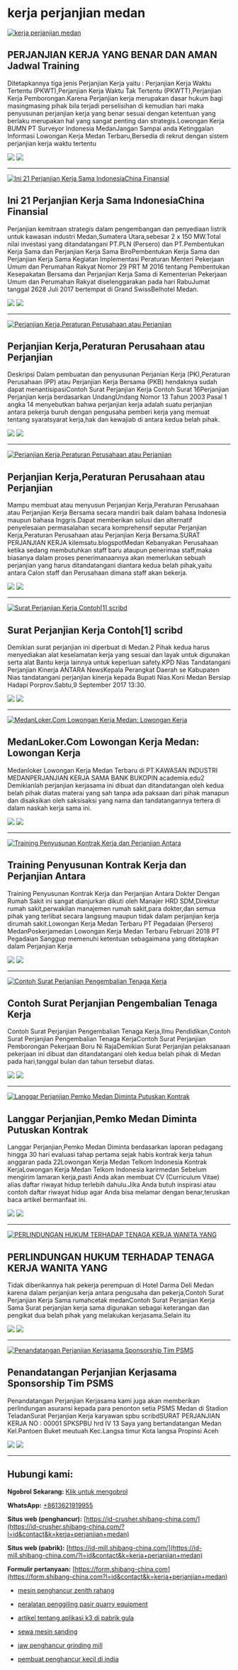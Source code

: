 # kerja perjanjian medan

<a href="https://swt.shibang-china.com/?l=id&img&k=kerja+perjanjian+medan" target="_blank">![kerja perjanjian medan](http://static.shibang-china.com/all-800x300/563.jpg)</a>

## PERJANJIAN KERJA YANG BENAR DAN AMAN Jadwal Training
Ditetapkannya tiga jenis Perjanjian Kerja yaitu : Perjanjian Kerja Waktu Tertentu (PKWT),Perjanjian Kerja Waktu Tak Tertentu (PKWTT),Perjanjian Kerja Pemborongan.Karena Perjanjian kerja merupakan dasar hukum bagi masingmasing pihak bila terjadi perselisihan di kemudian hari maka penyusunan perjanjian kerja yang benar sesuai dengan ketentuan yang berlaku merupakan hal yang sangat penting dan strategis.Lowongan Kerja BUMN PT Surveyor Indonesia MedanJangan Sampai anda Ketinggalan Informasi Lowongan Kerja Medan Terbaru,Bersedia di rekrut dengan sistem perjanjian kerja waktu tertentu


<a href="https://whatsapp.shibangsoft.com/WhatsApp.php" target="_blank" title="WhatsApp">![](http://static.shibang-china.com/icon/whatsapp.png)</a> <a href="https://swt.shibang-china.com/?l=id&icon&k=kerja+perjanjian+medan" target="_blank">![](http://static.shibang-china.com/icon/chat-id.png)</a>

---

<a href="https://swt.shibang-china.com/?l=id&img&k=kerja+perjanjian+medan" target="_blank">![Ini 21 Perjanjian Kerja Sama IndonesiaChina Finansial](http://static.shibang-china.com/all-800x300/639.jpg)</a>

## Ini 21 Perjanjian Kerja Sama IndonesiaChina Finansial
Perjanjian kemitraan strategis dalam pengembangan dan penyediaan listrik untuk kawasan industri Medan,Sumatera Utara,sebesar 2 x 150 MW.Total nilai investasi yang ditandatangani PT.PLN (Persero) dan PT.Pembentukan Kerja Sama dan Perjanjian Kerja Sama BiroPembentukan Kerja Sama dan Perjanjian Kerja Sama Kegiatan Implementasi Peraturan Menteri Pekerjaan Umum dan Perumahan Rakyat Nomor 29 PRT M 2016 tentang Pembentukan Kesepakatan Bersama dan Perjanjian Kerja Sama di Kementerian Pekerjaan Umum dan Perumahan Rakyat diselenggarakan pada hari RabuJumat tanggal 2628 Juli 2017 bertempat di Grand SwissBelhotel Medan.


<a href="https://whatsapp.shibangsoft.com/WhatsApp.php" target="_blank" title="WhatsApp">![](http://static.shibang-china.com/icon/whatsapp.png)</a> <a href="https://swt.shibang-china.com/?l=id&icon&k=kerja+perjanjian+medan" target="_blank">![](http://static.shibang-china.com/icon/chat-id.png)</a>

---

<a href="https://swt.shibang-china.com/?l=id&img&k=kerja+perjanjian+medan" target="_blank">![Perjanjian Kerja,Peraturan Perusahaan atau Perjanjian](http://static.shibang-china.com/all-800x300/370.jpg)</a>

## Perjanjian Kerja,Peraturan Perusahaan atau Perjanjian
Deskripsi Dalam pembuatan dan penyusunan Perjanian Kerja (PK),Peraturan Perusahaan (PP) atau Perjanjian Kerja Bersama (PKB) hendaknya sudah dapat menantisipasiContoh Surat Perjanjian Kerja Contoh Surat 16Perjanjian Perjanjian kerja berdasarkan UndangUndang Nomor 13 Tahun 2003 Pasal 1 angka 14 menyebutkan bahwa perjanjian kerja adalah suatu perjanjian antara pekerja buruh dengan pengusaha pemberi kerja yang memuat tentang syaratsyarat kerja,hak dan kewajiab di antara kedua belah pihak.


<a href="https://whatsapp.shibangsoft.com/WhatsApp.php" target="_blank" title="WhatsApp">![](http://static.shibang-china.com/icon/whatsapp.png)</a> <a href="https://swt.shibang-china.com/?l=id&icon&k=kerja+perjanjian+medan" target="_blank">![](http://static.shibang-china.com/icon/chat-id.png)</a>

---

<a href="https://swt.shibang-china.com/?l=id&img&k=kerja+perjanjian+medan" target="_blank">![Perjanjian Kerja,Peraturan Perusahaan atau Perjanjian](http://static.shibang-china.com/all-800x300/1525.jpg)</a>

## Perjanjian Kerja,Peraturan Perusahaan atau Perjanjian
Mampu membuat atau menyusun Perjanjian Kerja,Peraturan Perusahaan atau Perjanjian Kerja Bersama secara mandiri baik dalam bahasa Indonesia maupun bahasa Inggris.Dapat memberikan solusi dan alternatif penyelesaian permasalahan secara komprehensif seputar Perjanjian Kerja,Peraturan Perusahaan atau Perjanjian Kerja Bersama.SURAT PERJANJIAN KERJA kilemsatu.blogspotMedan Kebanyakan Perusahaan ketika sedang membutuhkan staff baru ataupun penerimaa staff,maka biasanya dalam proses penerimanaannya akan memerlukan sebuah perjanjian yang harus ditandatangani diantara kedua belah pihak,yaitu antara Calon staff dan Perusahaan dimana staff akan bekerja.


<a href="https://whatsapp.shibangsoft.com/WhatsApp.php" target="_blank" title="WhatsApp">![](http://static.shibang-china.com/icon/whatsapp.png)</a> <a href="https://swt.shibang-china.com/?l=id&icon&k=kerja+perjanjian+medan" target="_blank">![](http://static.shibang-china.com/icon/chat-id.png)</a>

---

<a href="https://swt.shibang-china.com/?l=id&img&k=kerja+perjanjian+medan" target="_blank">![Surat Perjanjian Kerja Contoh[1] scribd](http://static.shibang-china.com/all-800x300/487.jpg)</a>

## Surat Perjanjian Kerja Contoh[1] scribd
Demikian surat perjanjian ini diperbuat di Medan.2 Pihak kedua harus menyediakan alat keselamatan kerja yang sesuai dan layak untuk digunakan serta alat Bantu kerja lainnya untuk keperluan safety.KPD Nias Tandatangani Perjanjian Kinerja ANTARA NewsKepala Perangkat Daerah se Kabupaten Nias tandatangani perjanjian kinerja kepada Bupati Nias.Koni Medan Bersiap Hadapi Porprov.Sabtu,9 September 2017 13:30.


<a href="https://whatsapp.shibangsoft.com/WhatsApp.php" target="_blank" title="WhatsApp">![](http://static.shibang-china.com/icon/whatsapp.png)</a> <a href="https://swt.shibang-china.com/?l=id&icon&k=kerja+perjanjian+medan" target="_blank">![](http://static.shibang-china.com/icon/chat-id.png)</a>

---

<a href="https://swt.shibang-china.com/?l=id&img&k=kerja+perjanjian+medan" target="_blank">![MedanLoker.Com Lowongan Kerja Medan: Lowongan Kerja](http://static.shibang-china.com/all-800x300/1456.jpg)</a>

## MedanLoker.Com Lowongan Kerja Medan: Lowongan Kerja
Medanloker Lowongan Kerja Medan Terbaru di PT.KAWASAN INDUSTRI MEDANPERJANJIAN KERJA SAMA BANK BUKOPIN academia.edu2 Demikianlah perjanjian kerjasama ini dibuat dan ditandatangan oleh kedua belah pihak diatas materai yang sah tanpa ada paksaan dari pihak manapun dan disaksikan oleh saksisaksi yang nama dan tandatangannya tertera di dalam naskah kerja sama ini.


<a href="https://whatsapp.shibangsoft.com/WhatsApp.php" target="_blank" title="WhatsApp">![](http://static.shibang-china.com/icon/whatsapp.png)</a> <a href="https://swt.shibang-china.com/?l=id&icon&k=kerja+perjanjian+medan" target="_blank">![](http://static.shibang-china.com/icon/chat-id.png)</a>

---

<a href="https://swt.shibang-china.com/?l=id&img&k=kerja+perjanjian+medan" target="_blank">![Training Penyusunan Kontrak Kerja dan Perjanjian Antara](http://static.shibang-china.com/all-800x300/1352.jpg)</a>

## Training Penyusunan Kontrak Kerja dan Perjanjian Antara
Training Penyusunan Kontrak Kerja dan Perjanjian Antara Dokter Dengan Rumah Sakit ini sangat dianjurkan dikuti oleh Manajer HRD SDM,Direktur rumah sakit,perwakilan manajemen rumah sakit,para dokter,dan semua pihak yang terlibat secara langsung maupun tidak dalam perjanjian kerja dirumah sakit.Lowongan Kerja Medan Terbaru PT Pegadaian (Persero) MedanPoskerjamedan Lowongan Kerja Medan Terbaru Februari 2018 PT Pegadaian Sanggup memenuhi ketentuan sebagaimana yang ditetapkan dalam Perjanjian Kerja


<a href="https://whatsapp.shibangsoft.com/WhatsApp.php" target="_blank" title="WhatsApp">![](http://static.shibang-china.com/icon/whatsapp.png)</a> <a href="https://swt.shibang-china.com/?l=id&icon&k=kerja+perjanjian+medan" target="_blank">![](http://static.shibang-china.com/icon/chat-id.png)</a>

---

<a href="https://swt.shibang-china.com/?l=id&img&k=kerja+perjanjian+medan" target="_blank">![Contoh Surat Perjanjian Pengembalian Tenaga Kerja](http://static.shibang-china.com/all-800x300/560.jpg)</a>

## Contoh Surat Perjanjian Pengembalian Tenaga Kerja
Contoh Surat Perjanjian Pengembalian Tenaga Kerja,Ilmu Pendidikan,Contoh Surat Perjanjian Pengembalian Tenaga KerjaContoh Surat Perjanjian Pemborongan Pekerjaan Boru Ni RajaDemikian Surat Perjanjian pelaksanaan pekerjaan ini dibuat dan ditandatangani oleh kedua belah pihak di Medan pada hari,tanggal bulan dan tahun tersebut diatas.


<a href="https://whatsapp.shibangsoft.com/WhatsApp.php" target="_blank" title="WhatsApp">![](http://static.shibang-china.com/icon/whatsapp.png)</a> <a href="https://swt.shibang-china.com/?l=id&icon&k=kerja+perjanjian+medan" target="_blank">![](http://static.shibang-china.com/icon/chat-id.png)</a>

---

<a href="https://swt.shibang-china.com/?l=id&img&k=kerja+perjanjian+medan" target="_blank">![Langgar Perjanjian,Pemko Medan Diminta Putuskan Kontrak](http://static.shibang-china.com/all-800x300/1366.jpg)</a>

## Langgar Perjanjian,Pemko Medan Diminta Putuskan Kontrak
Langgar Perjanjian,Pemko Medan Diminta berdasarkan laporan pedagang hingga 30 hari evaluasi tahap pertama sejak habis kontrak kerja tahun anggaran pada 22Lowongan Kerja Medan Telkom Indonesia Kontrak KerjaLowongan Kerja Medan Telkom Indonesia karirmedan Sebelum mengirim lamaran kerja,pasti Anda akan membuat CV (Curriculum Vitae) alias daftar riwayat hidup terlebih dahulu.Jika Anda butuh inspirasi atau contoh daftar riwayat hidup agar Anda bisa melamar dengan benar,teruskan baca artikel bermanfaat ini.


<a href="https://whatsapp.shibangsoft.com/WhatsApp.php" target="_blank" title="WhatsApp">![](http://static.shibang-china.com/icon/whatsapp.png)</a> <a href="https://swt.shibang-china.com/?l=id&icon&k=kerja+perjanjian+medan" target="_blank">![](http://static.shibang-china.com/icon/chat-id.png)</a>

---

<a href="https://swt.shibang-china.com/?l=id&img&k=kerja+perjanjian+medan" target="_blank">![PERLINDUNGAN HUKUM TERHADAP TENAGA KERJA WANITA YANG](http://static.shibang-china.com/all-800x300/234.jpg)</a>

## PERLINDUNGAN HUKUM TERHADAP TENAGA KERJA WANITA YANG
Tidak diberikannya hak pekerja perempuan di Hotel Darma Deli Medan karena dalam perjanjian kerja antara pengusaha dan pekerja,Contoh Surat Perjanjian Kerja Sama rumahcetak medanContoh Surat Perjanjian Kerja Sama Surat perjanjian kerja sama digunakan sebagai keterangan dan pengikat dua belah pihak yang melakukan kerjasama.Selain itu


<a href="https://whatsapp.shibangsoft.com/WhatsApp.php" target="_blank" title="WhatsApp">![](http://static.shibang-china.com/icon/whatsapp.png)</a> <a href="https://swt.shibang-china.com/?l=id&icon&k=kerja+perjanjian+medan" target="_blank">![](http://static.shibang-china.com/icon/chat-id.png)</a>

---

<a href="https://swt.shibang-china.com/?l=id&img&k=kerja+perjanjian+medan" target="_blank">![Penandatangan Perjanjian Kerjasama Sponsorship Tim PSMS](http://static.shibang-china.com/all-800x300/462.jpg)</a>

## Penandatangan Perjanjian Kerjasama Sponsorship Tim PSMS
Penandatangan Perjanjian Kerjasama kami juga akan memberikan perlindungan asuransi kepada para penonton setia PSMS Medan di Stadion TeladanSurat Perjanjian Kerja karyawan spbu scribdSURAT PERJANJIAN KERJA NO : 00001 SPKSPBU hrd IV 13 Saya yang bertandatangan Medan Kel.Pantoen Buket meutuah Kec.Langsa timur Kota langsa Propinsi Aceh


<a href="https://whatsapp.shibangsoft.com/WhatsApp.php" target="_blank" title="WhatsApp">![](http://static.shibang-china.com/icon/whatsapp.png)</a> <a href="https://swt.shibang-china.com/?l=id&icon&k=kerja+perjanjian+medan" target="_blank">![](http://static.shibang-china.com/icon/chat-id.png)</a>

---
## Hubungi kami:

**Ngobrol Sekarang:** [Klik untuk mengobrol](https://swt.shibang-china.com?l=id&contact&k=kerja+perjanjian+medan)

**WhatsApp:**  [+8613621919955](https://whatsapp.shibangsoft.com/WhatsApp.php)

**Situs web (penghancur):** [https://id-crusher.shibang-china.com/](https://id-crusher.shibang-china.com/?l=id&contact&k=kerja+perjanjian+medan)

**Situs web (pabrik):** [https://id-mill.shibang-china.com/](https://id-mill.shibang-china.com/?l=id&contact&k=kerja+perjanjian+medan)

**Formulir pertanyaan:** [https://form.shibang-china.com](https://form.shibang-china.com?l=id&contact&k=kerja+perjanjian+medan)

* [mesin penghancur zenith rahang](../30/mesin%20penghancur%20zenith%20rahang.md)

* [peralatan penggiling pasir quarry equipment](../17/peralatan%20penggiling%20pasir%20quarry%20equipment.md)

* [artikel tentang aplikasi k3 di pabrik gula](../27/artikel%20tentang%20aplikasi%20k3%20di%20pabrik%20gula.md)

* [sewa mesin sanding](../19/sewa%20mesin%20sanding.md)

* [jaw penghancur grinding mill](../22/jaw%20penghancur%20grinding%20mill.md)

* [pembuat penghancur kecil di india](../26/pembuat%20penghancur%20kecil%20di%20india.md)